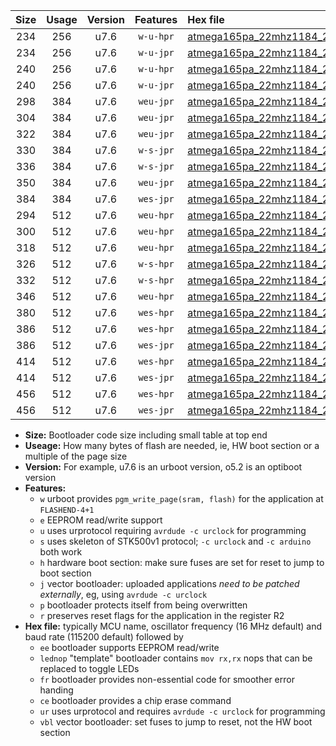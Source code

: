 |Size|Usage|Version|Features|Hex file|
|:-:|:-:|:-:|:-:|:--|
|234|256|u7.6|`w-u-hpr`|[atmega165pa_22mhz1184_230400bps_ur.hex](https://raw.githubusercontent.com/stefanrueger/urboot/main//atmega165pa_22mhz1184_230400bps_ur.hex)|
|234|256|u7.6|`w-u-jpr`|[atmega165pa_22mhz1184_230400bps_ur_vbl.hex](https://raw.githubusercontent.com/stefanrueger/urboot/main//atmega165pa_22mhz1184_230400bps_ur_vbl.hex)|
|240|256|u7.6|`w-u-hpr`|[atmega165pa_22mhz1184_230400bps_lednop_ur.hex](https://raw.githubusercontent.com/stefanrueger/urboot/main//atmega165pa_22mhz1184_230400bps_lednop_ur.hex)|
|240|256|u7.6|`w-u-jpr`|[atmega165pa_22mhz1184_230400bps_lednop_ur_vbl.hex](https://raw.githubusercontent.com/stefanrueger/urboot/main//atmega165pa_22mhz1184_230400bps_lednop_ur_vbl.hex)|
|298|384|u7.6|`weu-jpr`|[atmega165pa_22mhz1184_230400bps_ee_ur_vbl.hex](https://raw.githubusercontent.com/stefanrueger/urboot/main//atmega165pa_22mhz1184_230400bps_ee_ur_vbl.hex)|
|304|384|u7.6|`weu-jpr`|[atmega165pa_22mhz1184_230400bps_ee_lednop_ur_vbl.hex](https://raw.githubusercontent.com/stefanrueger/urboot/main//atmega165pa_22mhz1184_230400bps_ee_lednop_ur_vbl.hex)|
|322|384|u7.6|`weu-jpr`|[atmega165pa_22mhz1184_230400bps_ee_lednop_fr_ur_vbl.hex](https://raw.githubusercontent.com/stefanrueger/urboot/main//atmega165pa_22mhz1184_230400bps_ee_lednop_fr_ur_vbl.hex)|
|330|384|u7.6|`w-s-jpr`|[atmega165pa_22mhz1184_230400bps_vbl.hex](https://raw.githubusercontent.com/stefanrueger/urboot/main//atmega165pa_22mhz1184_230400bps_vbl.hex)|
|336|384|u7.6|`w-s-jpr`|[atmega165pa_22mhz1184_230400bps_lednop_vbl.hex](https://raw.githubusercontent.com/stefanrueger/urboot/main//atmega165pa_22mhz1184_230400bps_lednop_vbl.hex)|
|350|384|u7.6|`weu-jpr`|[atmega165pa_22mhz1184_230400bps_ee_lednop_fr_ce_ur_vbl.hex](https://raw.githubusercontent.com/stefanrueger/urboot/main//atmega165pa_22mhz1184_230400bps_ee_lednop_fr_ce_ur_vbl.hex)|
|384|384|u7.6|`wes-jpr`|[atmega165pa_22mhz1184_230400bps_ee_vbl.hex](https://raw.githubusercontent.com/stefanrueger/urboot/main//atmega165pa_22mhz1184_230400bps_ee_vbl.hex)|
|294|512|u7.6|`weu-hpr`|[atmega165pa_22mhz1184_230400bps_ee_ur.hex](https://raw.githubusercontent.com/stefanrueger/urboot/main//atmega165pa_22mhz1184_230400bps_ee_ur.hex)|
|300|512|u7.6|`weu-hpr`|[atmega165pa_22mhz1184_230400bps_ee_lednop_ur.hex](https://raw.githubusercontent.com/stefanrueger/urboot/main//atmega165pa_22mhz1184_230400bps_ee_lednop_ur.hex)|
|318|512|u7.6|`weu-hpr`|[atmega165pa_22mhz1184_230400bps_ee_lednop_fr_ur.hex](https://raw.githubusercontent.com/stefanrueger/urboot/main//atmega165pa_22mhz1184_230400bps_ee_lednop_fr_ur.hex)|
|326|512|u7.6|`w-s-hpr`|[atmega165pa_22mhz1184_230400bps.hex](https://raw.githubusercontent.com/stefanrueger/urboot/main//atmega165pa_22mhz1184_230400bps.hex)|
|332|512|u7.6|`w-s-hpr`|[atmega165pa_22mhz1184_230400bps_lednop.hex](https://raw.githubusercontent.com/stefanrueger/urboot/main//atmega165pa_22mhz1184_230400bps_lednop.hex)|
|346|512|u7.6|`weu-hpr`|[atmega165pa_22mhz1184_230400bps_ee_lednop_fr_ce_ur.hex](https://raw.githubusercontent.com/stefanrueger/urboot/main//atmega165pa_22mhz1184_230400bps_ee_lednop_fr_ce_ur.hex)|
|380|512|u7.6|`wes-hpr`|[atmega165pa_22mhz1184_230400bps_ee.hex](https://raw.githubusercontent.com/stefanrueger/urboot/main//atmega165pa_22mhz1184_230400bps_ee.hex)|
|386|512|u7.6|`wes-hpr`|[atmega165pa_22mhz1184_230400bps_ee_lednop.hex](https://raw.githubusercontent.com/stefanrueger/urboot/main//atmega165pa_22mhz1184_230400bps_ee_lednop.hex)|
|386|512|u7.6|`wes-jpr`|[atmega165pa_22mhz1184_230400bps_ee_lednop_vbl.hex](https://raw.githubusercontent.com/stefanrueger/urboot/main//atmega165pa_22mhz1184_230400bps_ee_lednop_vbl.hex)|
|414|512|u7.6|`wes-hpr`|[atmega165pa_22mhz1184_230400bps_ee_lednop_fr.hex](https://raw.githubusercontent.com/stefanrueger/urboot/main//atmega165pa_22mhz1184_230400bps_ee_lednop_fr.hex)|
|414|512|u7.6|`wes-jpr`|[atmega165pa_22mhz1184_230400bps_ee_lednop_fr_vbl.hex](https://raw.githubusercontent.com/stefanrueger/urboot/main//atmega165pa_22mhz1184_230400bps_ee_lednop_fr_vbl.hex)|
|456|512|u7.6|`wes-hpr`|[atmega165pa_22mhz1184_230400bps_ee_lednop_fr_ce.hex](https://raw.githubusercontent.com/stefanrueger/urboot/main//atmega165pa_22mhz1184_230400bps_ee_lednop_fr_ce.hex)|
|456|512|u7.6|`wes-jpr`|[atmega165pa_22mhz1184_230400bps_ee_lednop_fr_ce_vbl.hex](https://raw.githubusercontent.com/stefanrueger/urboot/main//atmega165pa_22mhz1184_230400bps_ee_lednop_fr_ce_vbl.hex)|

- **Size:** Bootloader code size including small table at top end
- **Useage:** How many bytes of flash are needed, ie, HW boot section or a multiple of the page size
- **Version:** For example, u7.6 is an urboot version, o5.2 is an optiboot version
- **Features:**
  + `w` urboot provides `pgm_write_page(sram, flash)` for the application at `FLASHEND-4+1`
  + `e` EEPROM read/write support
  + `u` uses urprotocol requiring `avrdude -c urclock` for programming
  + `s` uses skeleton of STK500v1 protocol; `-c urclock` and `-c arduino` both work
  + `h` hardware boot section: make sure fuses are set for reset to jump to boot section
  + `j` vector bootloader: uploaded applications *need to be patched externally*, eg, using `avrdude -c urclock`
  + `p` bootloader protects itself from being overwritten
  + `r` preserves reset flags for the application in the register R2
- **Hex file:** typically MCU name, oscillator frequency (16 MHz default) and baud rate (115200 default) followed by
  + `ee` bootloader supports EEPROM read/write
  + `lednop` "template" bootloader contains `mov rx,rx` nops that can be replaced to toggle LEDs
  + `fr` bootloader provides non-essential code for smoother error handing
  + `ce` bootloader provides a chip erase command
  + `ur` uses urprotocol and requires `avrdude -c urclock` for programming
  + `vbl` vector bootloader: set fuses to jump to reset, not the HW boot section
